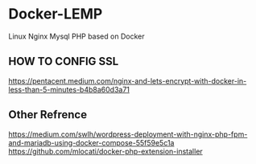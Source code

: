 # Docker-LEMP
Linux Nginx Mysql PHP based on Docker

## HOW TO CONFIG SSL
https://pentacent.medium.com/nginx-and-lets-encrypt-with-docker-in-less-than-5-minutes-b4b8a60d3a71
## Other Refrence
https://medium.com/swlh/wordpress-deployment-with-nginx-php-fpm-and-mariadb-using-docker-compose-55f59e5c1a
https://github.com/mlocati/docker-php-extension-installer
